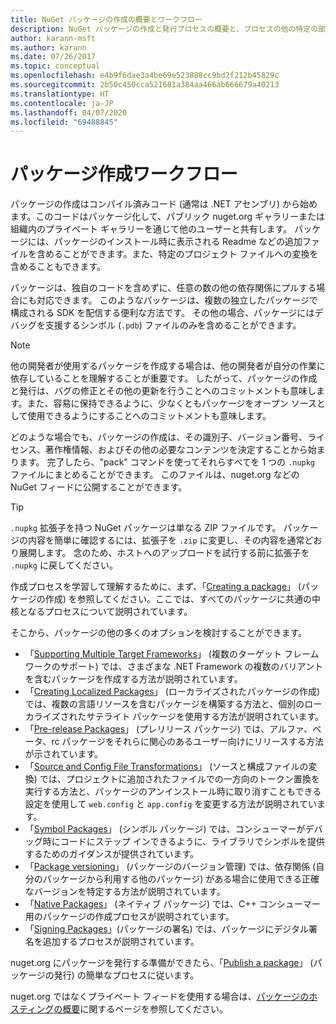 ```yaml
---
title: NuGet パッケージの作成の概要とワークフロー
description: NuGet パッケージの作成と発行プロセスの概要と、プロセスの他の特定の部分へのリンク。
author: karann-msft
ms.author: karann
ms.date: 07/26/2017
ms.topic: conceptual
ms.openlocfilehash: e4b9f6dae3a4be69e523888cc9bd2f212b45829c
ms.sourcegitcommit: 2b50c450cca521681a384aa466ab666679a40213
ms.translationtype: HT
ms.contentlocale: ja-JP
ms.lasthandoff: 04/07/2020
ms.locfileid: "69488845"
---
```

# <a name="package-creation-workflow"></a>パッケージ作成ワークフロー

パッケージの作成はコンパイル済みコード (通常は .NET アセンブリ) から始めます。このコードはパッケージ化して、パブリック nuget.org ギャラリーまたは組織内のプライベート ギャラリーを通じて他のユーザーと共有します。 パッケージには、パッケージのインストール時に表示される Readme などの追加ファイルを含めることができます。また、特定のプロジェクト ファイルへの変換を含めることもできます。

パッケージは、独自のコードを含めずに、任意の数の他の依存関係にプルする場合にも対応できます。 このようなパッケージは、複数の独立したパッケージで構成される SDK を配信する便利な方法です。 その他の場合、パッケージにはデバッグを支援するシンボル (`.pdb`) ファイルのみを含めることができます。

> [!Note]
> 他の開発者が使用するパッケージを作成する場合は、他の開発者が自分の作業に依存していることを理解することが重要です。 したがって、パッケージの作成と発行は、バグの修正とその他の更新を行うことへのコミットメントも意味します。また、容易に保持できるように、少なくともパッケージをオープン ソースとして使用できるようにすることへのコミットメントも意味します。

どのような場合でも、パッケージの作成は、その識別子、バージョン番号、ライセンス、著作権情報、およびその他の必要なコンテンツを決定することから始まります。 完了したら、"pack" コマンドを使ってそれらすべてを 1 つの `.nupkg` ファイルにまとめることができます。 このファイルは、nuget.org などの NuGet フィードに公開することができます。

> [!Tip]
> `.nupkg` 拡張子を持つ NuGet パッケージは単なる ZIP ファイルです。 パッケージの内容を簡単に確認するには、拡張子を `.zip` に変更し、その内容を通常どおり展開します。 念のため、ホストへのアップロードを試行する前に拡張子を `.nupkg` に戻してください。

作成プロセスを学習して理解するために、まず、「[Creating a package](../create-packages/creating-a-package.md)」 (パッケージの作成) を参照してください。ここでは、すべてのパッケージに共通の中核となるプロセスについて説明されています。

そこから、パッケージの他の多くのオプションを検討することができます。

- 「[Supporting Multiple Target Frameworks](../create-packages/supporting-multiple-target-frameworks.md)」 (複数のターゲット フレームワークのサポート) では、さまざまな .NET Framework の複数のバリアントを含むパッケージを作成する方法が説明されています。
- 「[Creating Localized Packages](../create-packages/creating-localized-packages.md)」 (ローカライズされたパッケージの作成) では、複数の言語リソースを含むパッケージを構築する方法と、個別のローカライズされたサテライト パッケージを使用する方法が説明されています。
- 「[Pre-release Packages](../create-packages/prerelease-packages.md)」 (プレリリース パッケージ) では、アルファ、ベータ、rc パッケージをそれらに関心のあるユーザー向けにリリースする方法が示されています。
- 「[Source and Config File Transformations](../create-packages/source-and-config-file-transformations.md)」 (ソースと構成ファイルの変換) では、プロジェクトに追加されたファイルでの一方向のトークン置換を実行する方法と、パッケージのアンインストール時に取り消すこともできる設定を使用して `web.config` と `app.config` を変更する方法が説明されています。
- 「[Symbol Packages](../create-packages/symbol-packages-snupkg.md)」 (シンボル パッケージ) では、コンシューマーがデバッグ時にコードにステップ インできるように、ライブラリでシンボルを提供するためのガイダンスが提供されています。
- 「[Package versioning](../concepts/package-versioning.md)」 (パッケージのバージョン管理) では、依存関係 (自分のパッケージから利用する他のパッケージ) がある場合に使用できる正確なバージョンを特定する方法が説明されています。
- 「[Native Packages](../guides/native-packages.md)」 (ネイティブ パッケージ) では、C++ コンシューマー用のパッケージの作成プロセスが説明されています。
- 「[Signing Packages](../create-packages/sign-a-package.md)」(パッケージの署名) では、パッケージにデジタル署名を追加するプロセスが説明されています。

nuget.org にパッケージを発行する準備ができたら、「[Publish a package](../nuget-org/publish-a-package.md)」 (パッケージの発行) の簡単なプロセスに従います。

nuget.org ではなくプライベート フィードを使用する場合は、[パッケージのホスティングの概要](../hosting-packages/overview.md)に関するページを参照してください。
